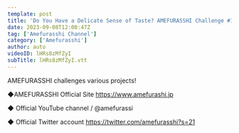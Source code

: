 ```yaml
---
template: post
title: 'Do You Have a Delicate Sense of Taste? AMEFURASSHI Challenge #17'
date: 2023-09-08T12:00:47Z
tag: ['Amefurasshi Channel']
category: ['Amefurasshi']
author: auto 
videoID: lHRs8zMfZyI
subTitle: lHRs8zMfZyI.vtt
---
```

AMEFURASSHI challenges various projects!
 
◆AMEFURASSHI Official Site
https://www.amefurashi.jp

◆ Official YouTube channel
 / @amefurassi

◆ Official Twitter account
https://twitter.com/amefurasshi?s=21